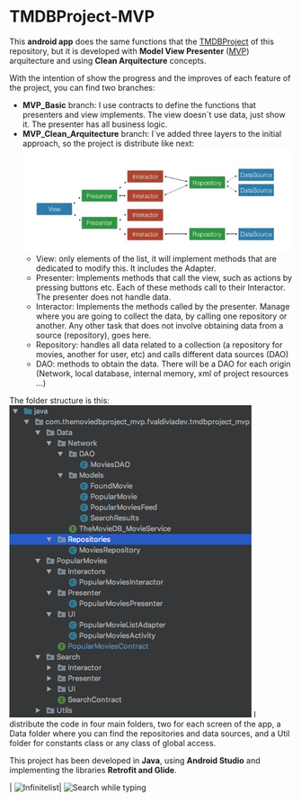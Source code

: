 # TMDBProject-MVP

This **android app** does the same functions that the [TMDBProject](https://github.com/fvaldiviadev/TMDBProject) of this repository, but it is developed with **Model View Presenter** ([MVP](https://en.wikipedia.org/wiki/Model%E2%80%93view%E2%80%93presenter)) arquitecture and using **Clean Arquitecture** concepts.

With the intention of show the progress and the improves of each feature of the project, you can find two branches:
 - **MVP_Basic** branch: I use contracts to define the functions that presenters and view implements. The view doesn´t use data, just show it. The presenter has all business logic. 
 - **MVP_Clean_Arquitecture** branch: I´ve added three layers to the initial approach, so the project is distribute like next:
![schema](https://github.com/fvaldiviadev/TMDBProject-MVP/blob/MVP_Clean_arquitecture/img2_readem.jpg?raw=true)
    - View: only elements of the list, it will implement methods that are dedicated to modify this. It includes the Adapter.
    - Presenter: Implements methods that call the view, such as actions by pressing buttons etc. Each of these methods call to their Interactor. The presenter does not handle data.
    - Interactor: Implements the methods called by the presenter. Manage where you are going to collect the data, by calling one repository or another. Any other task that does not involve obtaining data from a source (repository), goes here.
    - Repository: handles all data related to a collection (a repository for movies, another for user, etc) and calls different data sources (DAO)
    - DAO: methods to obtain the data. There will be a DAO for each origin (Network, local database, internal memory, xml of project resources ...) 

The folder structure is this:
![structure](https://github.com/fvaldiviadev/TMDBProject-MVP/blob/MVP_Clean_arquitecture/img1_readme.png?raw=true)
I distribute the code in four main folders, two for each screen of the app, a Data folder where you can find the repositories and data sources, and a Util folder for constants class or any class of global access.


This project has been developed in **Java**, using **Android Studio** and implementing the libraries **Retrofit and Glide**.


|  ![Infinitelist](https://media.giphy.com/media/SIIzinjIN13wF6mNRa/giphy.gif)| ![Search while typing](https://media.giphy.com/media/Ec5Tl1i7M4ZJIawXzB/giphy.gif)
